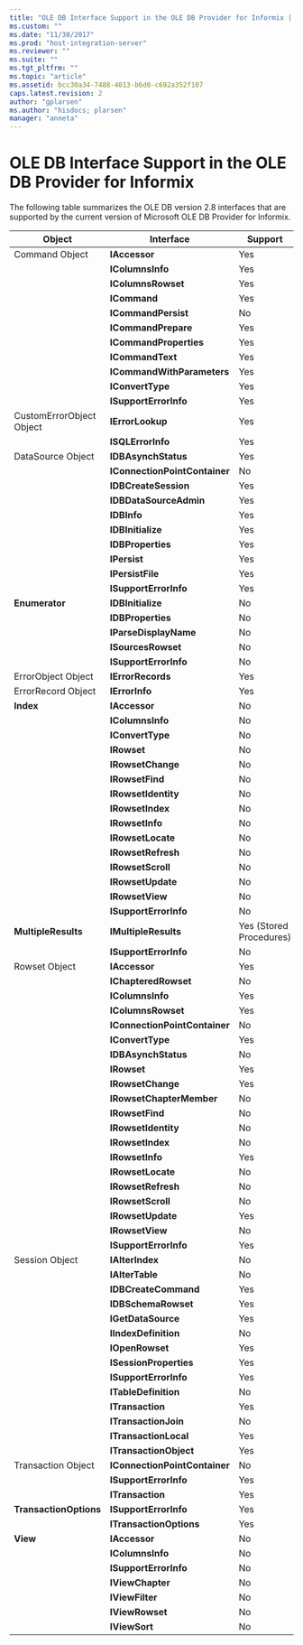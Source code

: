 ```yaml
---
title: "OLE DB Interface Support in the OLE DB Provider for Informix | Microsoft Docs"
ms.custom: ""
ms.date: "11/30/2017"
ms.prod: "host-integration-server"
ms.reviewer: ""
ms.suite: ""
ms.tgt_pltfrm: ""
ms.topic: "article"
ms.assetid: bcc30a34-7488-4013-b6d0-c692a352f107
caps.latest.revision: 2
author: "gplarsen"
ms.author: "hisdocs; plarsen"
manager: "anneta"
---
```

# OLE DB Interface Support in the OLE DB Provider for Informix
The following table summarizes the OLE DB version 2.8 interfaces that are supported by the current version of Microsoft OLE DB Provider for Informix.  


|               Object                |                 Interface                  |         Support         |
|-------------------------------------|--------------------------------------------|-------------------------|
|           Command Object            |         <strong>IAccessor</strong>         |           Yes           |
|                                     |       <strong>IColumnsInfo</strong>        |           Yes           |
|                                     |      <strong>IColumnsRowset</strong>       |           Yes           |
|                                     |         <strong>ICommand</strong>          |           Yes           |
|                                     |      <strong>ICommandPersist</strong>      |           No            |
|                                     |      <strong>ICommandPrepare</strong>      |           Yes           |
|                                     |    <strong>ICommandProperties</strong>     |           Yes           |
|                                     |       <strong>ICommandText</strong>        |           Yes           |
|                                     |  <strong>ICommandWithParameters</strong>   |           Yes           |
|                                     |       <strong>IConvertType</strong>        |           Yes           |
|                                     |     <strong>ISupportErrorInfo</strong>     |           Yes           |
|      CustomErrorObject Object       |       <strong>IErrorLookup</strong>        |           Yes           |
|                                     |       <strong>ISQLErrorInfo</strong>       |           Yes           |
|          DataSource Object          |      <strong>IDBAsynchStatus</strong>      |           Yes           |
|                                     | <strong>IConnectionPointContainer</strong> |           No            |
|                                     |     <strong>IDBCreateSession</strong>      |           Yes           |
|                                     |    <strong>IDBDataSourceAdmin</strong>     |           Yes           |
|                                     |          <strong>IDBInfo</strong>          |           Yes           |
|                                     |       <strong>IDBInitialize</strong>       |           Yes           |
|                                     |       <strong>IDBProperties</strong>       |           Yes           |
|                                     |         <strong>IPersist</strong>          |           Yes           |
|                                     |       <strong>IPersistFile</strong>        |           Yes           |
|                                     |     <strong>ISupportErrorInfo</strong>     |           Yes           |
|     <strong>Enumerator</strong>     |       <strong>IDBInitialize</strong>       |           No            |
|                                     |       <strong>IDBProperties</strong>       |           No            |
|                                     |     <strong>IParseDisplayName</strong>     |           No            |
|                                     |      <strong>ISourcesRowset</strong>       |           No            |
|                                     |     <strong>ISupportErrorInfo</strong>     |           No            |
|         ErrorObject Object          |       <strong>IErrorRecords</strong>       |           Yes           |
|         ErrorRecord Object          |        <strong>IErrorInfo</strong>         |           Yes           |
|       <strong>Index</strong>        |         <strong>IAccessor</strong>         |           No            |
|                                     |       <strong>IColumnsInfo</strong>        |           No            |
|                                     |       <strong>IConvertType</strong>        |           No            |
|                                     |          <strong>IRowset</strong>          |           No            |
|                                     |       <strong>IRowsetChange</strong>       |           No            |
|                                     |        <strong>IRowsetFind</strong>        |           No            |
|                                     |      <strong>IRowsetIdentity</strong>      |           No            |
|                                     |       <strong>IRowsetIndex</strong>        |           No            |
|                                     |        <strong>IRowsetInfo</strong>        |           No            |
|                                     |       <strong>IRowsetLocate</strong>       |           No            |
|                                     |      <strong>IRowsetRefresh</strong>       |           No            |
|                                     |       <strong>IRowsetScroll</strong>       |           No            |
|                                     |       <strong>IRowsetUpdate</strong>       |           No            |
|                                     |        <strong>IRowsetView</strong>        |           No            |
|                                     |     <strong>ISupportErrorInfo</strong>     |           No            |
|  <strong>MultipleResults</strong>   |     <strong>IMultipleResults</strong>      | Yes (Stored Procedures) |
|                                     |     <strong>ISupportErrorInfo</strong>     |           No            |
|            Rowset Object            |         <strong>IAccessor</strong>         |           Yes           |
|                                     |     <strong>IChapteredRowset</strong>      |           No            |
|                                     |       <strong>IColumnsInfo</strong>        |           Yes           |
|                                     |      <strong>IColumnsRowset</strong>       |           Yes           |
|                                     | <strong>IConnectionPointContainer</strong> |           No            |
|                                     |       <strong>IConvertType</strong>        |           Yes           |
|                                     |      <strong>IDBAsynchStatus</strong>      |           No            |
|                                     |          <strong>IRowset</strong>          |           Yes           |
|                                     |       <strong>IRowsetChange</strong>       |           Yes           |
|                                     |   <strong>IRowsetChapterMember</strong>    |           No            |
|                                     |        <strong>IRowsetFind</strong>        |           No            |
|                                     |      <strong>IRowsetIdentity</strong>      |           No            |
|                                     |       <strong>IRowsetIndex</strong>        |           No            |
|                                     |        <strong>IRowsetInfo</strong>        |           Yes           |
|                                     |       <strong>IRowsetLocate</strong>       |           No            |
|                                     |      <strong>IRowsetRefresh</strong>       |           No            |
|                                     |       <strong>IRowsetScroll</strong>       |           No            |
|                                     |       <strong>IRowsetUpdate</strong>       |           Yes           |
|                                     |        <strong>IRowsetView</strong>        |           No            |
|                                     |     <strong>ISupportErrorInfo</strong>     |           Yes           |
|           Session Object            |        <strong>IAlterIndex</strong>        |           No            |
|                                     |        <strong>IAlterTable</strong>        |           No            |
|                                     |     <strong>IDBCreateCommand</strong>      |           Yes           |
|                                     |      <strong>IDBSchemaRowset</strong>      |           Yes           |
|                                     |      <strong>IGetDataSource</strong>       |           Yes           |
|                                     |     <strong>IIndexDefinition</strong>      |           No            |
|                                     |        <strong>IOpenRowset</strong>        |           Yes           |
|                                     |    <strong>ISessionProperties</strong>     |           Yes           |
|                                     |     <strong>ISupportErrorInfo</strong>     |           Yes           |
|                                     |     <strong>ITableDefinition</strong>      |           No            |
|                                     |       <strong>ITransaction</strong>        |           Yes           |
|                                     |     <strong>ITransactionJoin</strong>      |           No            |
|                                     |     <strong>ITransactionLocal</strong>     |           Yes           |
|                                     |    <strong>ITransactionObject</strong>     |           Yes           |
|         Transaction Object          | <strong>IConnectionPointContainer</strong> |           No            |
|                                     |     <strong>ISupportErrorInfo</strong>     |           Yes           |
|                                     |       <strong>ITransaction</strong>        |           Yes           |
| <strong>TransactionOptions</strong> |     <strong>ISupportErrorInfo</strong>     |           Yes           |
|                                     |    <strong>ITransactionOptions</strong>    |           Yes           |
|        <strong>View</strong>        |         <strong>IAccessor</strong>         |           No            |
|                                     |       <strong>IColumnsInfo</strong>        |           No            |
|                                     |     <strong>ISupportErrorInfo</strong>     |           No            |
|                                     |       <strong>IViewChapter</strong>        |           No            |
|                                     |        <strong>IViewFilter</strong>        |           No            |
|                                     |        <strong>IViewRowset</strong>        |           No            |
|                                     |         <strong>IViewSort</strong>         |           No            |


